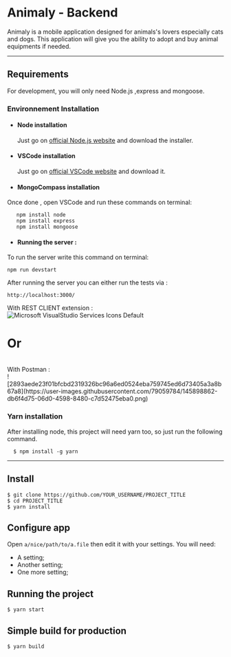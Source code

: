 # Animaly - Backend

Animaly is a mobile application designed for animals's lovers especially cats and dogs.
This application will give you the ability to adopt and buy animal equipments if needed. 

---
## Requirements

For development, you will only need Node.js ,express and mongoose.

### Environnement Installation
- #### Node installation

  Just go on [official Node.js website](https://nodejs.org/) and download the installer.

- #### VSCode installation

  Just go on [official VSCode website](https://code.visualstudio.com/) and download it.
  
- #### MongoCompass installation

 Once done , open VSCode and run these commands on terminal:
  
       npm install node
       npm install express
       npm install mongoose

- #### Running the server :

To run the server write this command on terminal:

    npm run devstart


After running the server you can either run the tests via : 

    http://localhost:3000/ 

With REST CLIENT extension :  </br>
 ![Microsoft VisualStudio Services Icons Default](https://user-images.githubusercontent.com/79059784/145898805-424c31d9-8fd7-44c7-b73e-02efa8e51cc8.png) </br>
<h1> Or </h1> 
</br>
With Postman : </br>
![2893aede23f01bfcbd2319326bc96a6ed0524eba759745ed6d73405a3a8b67a8](https://user-images.githubusercontent.com/79059784/145898862-db6f4d75-06d0-4598-8480-c7d52475eba0.png) </br>






###
### Yarn installation
  After installing node, this project will need yarn too, so just run the following command.

      $ npm install -g yarn

---

## Install

    $ git clone https://github.com/YOUR_USERNAME/PROJECT_TITLE
    $ cd PROJECT_TITLE
    $ yarn install

## Configure app

Open `a/nice/path/to/a.file` then edit it with your settings. You will need:

- A setting;
- Another setting;
- One more setting;

## Running the project

    $ yarn start

## Simple build for production

    $ yarn build
